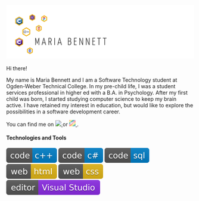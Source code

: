 ![Header](https://github.com/mariabennett-dev/mariabennett-dev/blob/main/Header.png "Header")

Hi there!

My name is Maria Bennett and I am a Software Technology student at Ogden-Weber Technical College. In my pre-child life, I was a student services professional in higher ed with a B.A. in Psychology. After my first child was born, I started studying computer science to keep my brain active. I have retained my interest in education, but would like to explore the possibilities in a software development career. 

You can find me on <a href = "https://www.linkedin.com/in/maria-bennett-49914a86/">
  <image src = "https://github.com/mariabennett-dev/mariabennett-dev/blob/main/li.png" width = "18px"/>
  </a>
  or <a href = "https://dev.to/mariabennett">
  <img src = "https://github.com/mariabennett-dev/mariabennett-dev/blob/main/dev-rainbow.png" width = "17px"/>
  </a>.

<h4>Technologies and Tools</h4>
<div display = "grid" grid-template-columns: auto auto auto auto auto>
  <img src="https://raw.githubusercontent.com/mariabennett-dev/mariabennett-dev/main/code-c%2B%2B-blue.svg?token=GHSAT0AAAAAABT5USYFG3PV6CJXR57B4C2YYTUTCNQ"/>
  <img src="https://raw.githubusercontent.com/mariabennett-dev/mariabennett-dev/main/code-c%23-blue.svg?token=GHSAT0AAAAAABT5USYEYY67GP6BPZQCZ76CYTUTDGQ"/>
  <img src="https://raw.githubusercontent.com/mariabennett-dev/mariabennett-dev/main/code-sql-blue.svg?token=GHSAT0AAAAAABT5USYE5ROWAZC5ZSMVGNEUYTURJVA"/>
  <img src="https://raw.githubusercontent.com/mariabennett-dev/mariabennett-dev/main/web-html-yellow.svg?token=GHSAT0AAAAAABT5USYEDOUMU5NQXIENM6ZIYTURLKA"/>
  <img src="https://raw.githubusercontent.com/mariabennett-dev/mariabennett-dev/main/web-css-yellow.svg?token=GHSAT0AAAAAABT5USYF7KZYEQPFZ7Z45ZNGYTURK3A"/>
  <img src="https://raw.githubusercontent.com/mariabennett-dev/mariabennett-dev/main/editor-Visual%20Studio-blueviolet.svg?token=GHSAT0AAAAAABT5USYEHN6EAPM7X2BYUSJOYTUS75Q"/>
</div>
